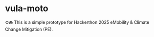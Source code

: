 # vula-moto
⚙️🚘 This is a simple prototype for Hackerthon 2025 eMobility &amp; Climate Change Mitigation (PE).
